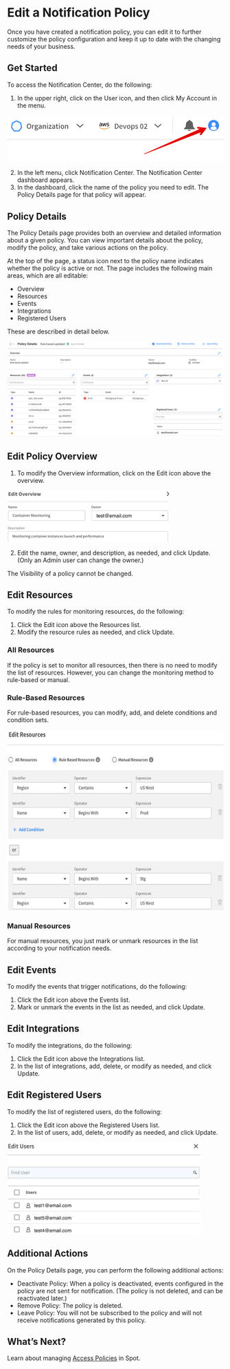 # Edit a Notification Policy

Once you have created a notification policy, you can edit it to further customize the policy configuration and keep it up to date with the changing needs of your business.

## Get Started

To access the Notification Center, do the following:

1. In the upper right, click on the User icon, and then click My Account in the menu.

<img src="/administration/_media/notification-center-00.png" />

2. In the left menu, click Notification Center. The Notification Center dashboard appears.
3. In the dashboard, click the name of the policy you need to edit. The Policy Details page for that policy will appear.

## Policy Details

The Policy Details page provides both an overview and detailed information about a given policy. You can view important details about the policy, modify the policy, and take various actions on the policy.

At the top of the page, a status icon next to the policy name indicates whether the policy is active or not. The page includes the following main areas, which are all editable:
- Overview
- Resources
- Events
- Integrations
- Registered Users

These are described in detail below.

<img src="/administration/_media/edit-a-notification-policy-01.png" />

## Edit Policy Overview

1. To modify the Overview information, click on the Edit icon above the overview.

<img src="/administration/_media/edit-a-notification-policy-02.png" width="377" height="120" />

2. Edit the name, owner, and description, as needed, and click Update. (Only an Admin user can change the owner.)

The Visibility of a policy cannot be changed.

## Edit Resources

To modify the rules for monitoring resources, do the following:
1. Click the Edit icon above the Resources list.
2. Modify the resource rules as needed, and click Update.

### All Resources

If the policy is set to monitor all resources, then there is no need to modify the list of resources. However, you can change the monitoring method to rule-based or manual.

### Rule-Based Resources

For rule-based resources, you can modify, add, and delete conditions and condition sets.

<img src="/administration/_media/edit-a-notification-policy-03.png" width="604" height="420" />

### Manual Resources

For manual resources, you just mark or unmark resources in the list according to your notification needs.

## Edit Events

To modify the events that trigger notifications, do the following:
1. Click the Edit icon above the Events list.
2. Mark or unmark the events in the list as needed, and click Update.

## Edit Integrations

To modify the integrations, do the following:
1. Click the Edit icon above the Integrations list.
2. In the list of integrations, add, delete, or modify as needed, and click Update.

## Edit Registered Users

To modify the list of registered users, do the following:
1. Click the Edit icon above the Registered Users list.
2. In the list of users, add, delete, or modify as needed, and click Update.

<img src="/administration/_media/edit-a-notification-policy-04.png" width="451" height="214" />

## Additional Actions

On the Policy Details page, you can perform the following additional actions:
- Deactivate Policy: When a policy is deactivated, events configured in the policy are not sent for notification. (The policy is not deleted, and can be reactivated later.)
- Remove Policy: The policy is deleted.
- Leave Policy: You will not be subscribed to the policy and will not receive notifications generated by this policy.

## What’s Next?

Learn about managing [Access Policies](administration/access-policies/) in Spot.
